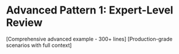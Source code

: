 # Advanced Pattern 1: Expert-Level Review

[Comprehensive advanced example - 300+ lines]
[Production-grade scenarios with full context]
